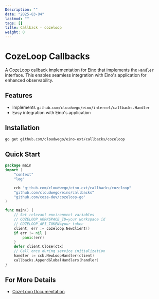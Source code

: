 ```yaml
---
Description: ""
date: "2025-03-04"
lastmod: ""
tags: []
title: Callback - cozeloop
weight: 0
---
```


# CozeLoop Callbacks

A CozeLoop callback implementation for [Eino](https://github.com/cloudwego/eino) that implements the `Handler` interface. This enables seamless integration with Eino's application for enhanced observability.

## Features

- Implements `github.com/cloudwego/eino/internel/callbacks.Handler`
- Easy integration with Eino's application

## Installation

```bash
go get github.com/cloudwego/eino-ext/callbacks/cozeloop
```

## Quick Start

```go
package main
import (
	"context"
	"log"

	ccb "github.com/cloudwego/eino-ext/callbacks/cozeloop"
	"github.com/cloudwego/eino/callbacks"
	"github.com/coze-dev/cozeloop-go"
)

func main() {
	// Set relevant environment variables
	// COZELOOP_WORKSPACE_ID=your workspace id
	// COZELOOP_API_TOKEN=your token
	client, err := cozeloop.NewClient()
	if err != nil {
		panic(err)
	}
	defer client.Close(ctx)
	// Call once during service initialization
	handler := ccb.NewLoopHandler(client)
	callbacks.AppendGlobalHandlers(handler)
}
```

## For More Details
- [CozeLoop Documentation](https://github.com/coze-dev/cozeloop-go)
